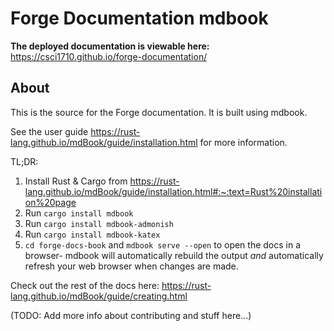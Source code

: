 # Forge Documentation mdbook

**The deployed documentation is viewable here:** https://csci1710.github.io/forge-documentation/

## About

This is the source for the Forge documentation. It is built using mdbook.

See the user guide https://rust-lang.github.io/mdBook/guide/installation.html for more information.

TL;DR:

1. Install Rust & Cargo from https://rust-lang.github.io/mdBook/guide/installation.html#:~:text=Rust%20installation%20page
2. Run `cargo install mdbook`
3. Run `cargo install mdbook-admonish` 
4. Run `cargo install mdbook-katex`
5. `cd forge-docs-book` and `mdbook serve --open` to open the docs in a browser- mdbook will automatically rebuild the output _and_ automatically refresh your web browser when changes are made.

Check out the rest of the docs here: https://rust-lang.github.io/mdBook/guide/creating.html

(TODO: Add more info about contributing and stuff here...)
